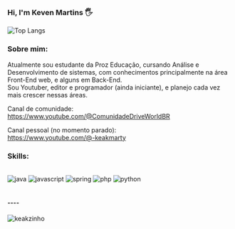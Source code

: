 ### Hi, I'm Keven Martins 🖐️

![Top Langs](https://github-readme-stats.vercel.app/api/top-langs/?username=keakzinho&layout=compact&theme=dark&hide=)

### Sobre mim:
Atualmente sou estudante da Proz Educação, cursando Análise e Desenvolvimento de sistemas, com conhecimentos principalmente na área Front-End web, e alguns em Back-End.<br>
Sou Youtuber, editor e programador (ainda iniciante), e planejo cada vez mais crescer nessas áreas.

Canal de comunidade: <br>
https://www.youtube.com/@ComunidadeDriveWorldBR

Canal pessoal (no momento parado):  <br>
https://www.youtube.com/@-keakmarty

### Skills:

<div style="display: inline_block"><br/> 
    <img margin="5 align="center" alt="java" src="https://img.shields.io/badge/Java-ED8B00?style=for-the-badge&logo=openjdk&logoColor=white"/>
    <img margin="5 align="center" alt="javascript" src="https://img.shields.io/badge/JavaScript-F7DF1E?style=for-the-badge&logo=javascript&logoColor=black"/>
    <img margin="5 align="center" alt="spring" src="https://img.shields.io/badge/Spring-6DB33F?style=for-the-badge&logo=spring&logoColor=white"/>
    <img margin="5 align="center" alt="php" src="https://img.shields.io/badge/PHP-777BB4?style=for-the-badge&logo=php&logoColor=white"/>
    <img margin="5 align="center" alt="python" src="https://img.shields.io/badge/Python-14354C?style=for-the-badge&logo=python&logoColor=white"/>

</div>

<br>

#### ----

![keakzinho](https://streak-stats.demolab.com?user=keakzinho&theme=dark&hide_border=true&border_radius=5&card_width=800")
